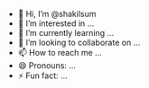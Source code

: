 - 👋 Hi, I’m @shakilsum
- 👀 I’m interested in ...
- 🌱 I’m currently learning ...
- 💞️ I’m looking to collaborate on ...
- 📫 How to reach me ...
- 😄 Pronouns: ...
- ⚡ Fun fact: ...

<!---
shakilsum/shakilsum is a ✨ special ✨ repository because its `README.md` (this file) appears on your GitHub profile.
You can click the Preview link to take a look at your changes.
--->

